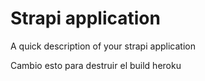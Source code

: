 # Strapi application

A quick description of your strapi application

Cambio esto para destruir el build heroku
